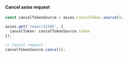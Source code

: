 

#### Cancel axios request

```typescript jsx
const cancelTokenSource = axios.CancelToken.source();

axios.get('/user/12345', {
  cancelToken: cancelTokenSource.token
});

// Cancel request
cancelTokenSource.cancel();
```